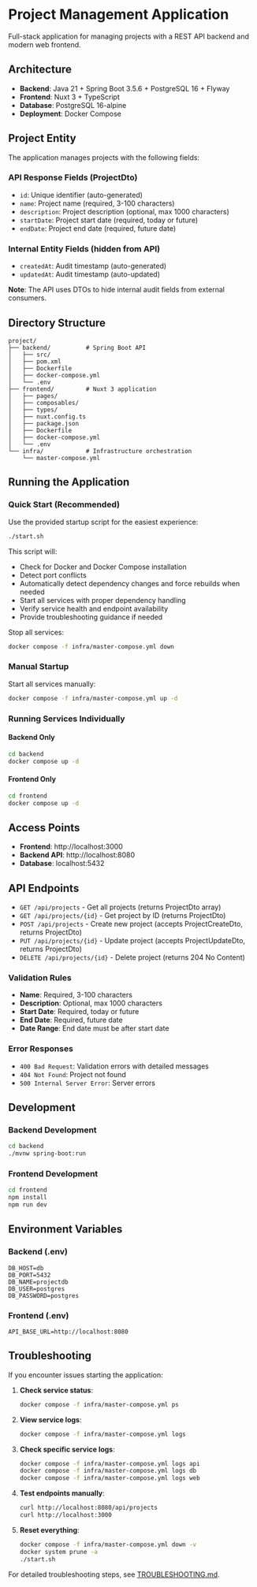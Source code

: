 # Project Management Application

Full-stack application for managing projects with a REST API backend and modern web frontend.

## Architecture

- **Backend**: Java 21 + Spring Boot 3.5.6 + PostgreSQL 16 + Flyway
- **Frontend**: Nuxt 3 + TypeScript
- **Database**: PostgreSQL 16-alpine
- **Deployment**: Docker Compose

## Project Entity

The application manages projects with the following fields:

### API Response Fields (ProjectDto)
- `id`: Unique identifier (auto-generated)
- `name`: Project name (required, 3-100 characters)
- `description`: Project description (optional, max 1000 characters)
- `startDate`: Project start date (required, today or future)
- `endDate`: Project end date (required, future date)

### Internal Entity Fields (hidden from API)
- `createdAt`: Audit timestamp (auto-generated)
- `updatedAt`: Audit timestamp (auto-updated)

**Note**: The API uses DTOs to hide internal audit fields from external consumers.

## Directory Structure

```
project/
├── backend/          # Spring Boot API
│   ├── src/
│   ├── pom.xml
│   ├── Dockerfile
│   ├── docker-compose.yml
│   └── .env
├── frontend/         # Nuxt 3 application
│   ├── pages/
│   ├── composables/
│   ├── types/
│   ├── nuxt.config.ts
│   ├── package.json
│   ├── Dockerfile
│   ├── docker-compose.yml
│   └── .env
└── infra/            # Infrastructure orchestration
    └── master-compose.yml
```

## Running the Application

### Quick Start (Recommended)

Use the provided startup script for the easiest experience:

```bash
./start.sh
```

This script will:
- Check for Docker and Docker Compose installation
- Detect port conflicts
- Automatically detect dependency changes and force rebuilds when needed
- Start all services with proper dependency handling
- Verify service health and endpoint availability
- Provide troubleshooting guidance if needed

Stop all services:

```bash
docker compose -f infra/master-compose.yml down
```

### Manual Startup

Start all services manually:

```bash
docker compose -f infra/master-compose.yml up -d
```

### Running Services Individually

#### Backend Only
```bash
cd backend
docker compose up -d
```

#### Frontend Only
```bash
cd frontend
docker compose up -d
```

## Access Points

- **Frontend**: http://localhost:3000
- **Backend API**: http://localhost:8080
- **Database**: localhost:5432

## API Endpoints

- `GET /api/projects` - Get all projects (returns ProjectDto array)
- `GET /api/projects/{id}` - Get project by ID (returns ProjectDto)
- `POST /api/projects` - Create new project (accepts ProjectCreateDto, returns ProjectDto)
- `PUT /api/projects/{id}` - Update project (accepts ProjectUpdateDto, returns ProjectDto)
- `DELETE /api/projects/{id}` - Delete project (returns 204 No Content)

### Validation Rules
- **Name**: Required, 3-100 characters
- **Description**: Optional, max 1000 characters  
- **Start Date**: Required, today or future
- **End Date**: Required, future date
- **Date Range**: End date must be after start date

### Error Responses
- `400 Bad Request`: Validation errors with detailed messages
- `404 Not Found`: Project not found
- `500 Internal Server Error`: Server errors

## Development

### Backend Development

```bash
cd backend
./mvnw spring-boot:run
```

### Frontend Development

```bash
cd frontend
npm install
npm run dev
```

## Environment Variables

### Backend (.env)
```
DB_HOST=db
DB_PORT=5432
DB_NAME=projectdb
DB_USER=postgres
DB_PASSWORD=postgres
```

### Frontend (.env)
```
API_BASE_URL=http://localhost:8080
```

## Troubleshooting

If you encounter issues starting the application:

1. **Check service status**:
   ```bash
   docker compose -f infra/master-compose.yml ps
   ```

2. **View service logs**:
   ```bash
   docker compose -f infra/master-compose.yml logs
   ```

3. **Check specific service logs**:
   ```bash
   docker compose -f infra/master-compose.yml logs api
   docker compose -f infra/master-compose.yml logs db
   docker compose -f infra/master-compose.yml logs web
   ```

4. **Test endpoints manually**:
   ```bash
   curl http://localhost:8080/api/projects
   curl http://localhost:3000
   ```

5. **Reset everything**:
   ```bash
   docker compose -f infra/master-compose.yml down -v
   docker system prune -a
   ./start.sh
   ```

For detailed troubleshooting steps, see [TROUBLESHOOTING.md](TROUBLESHOOTING.md).